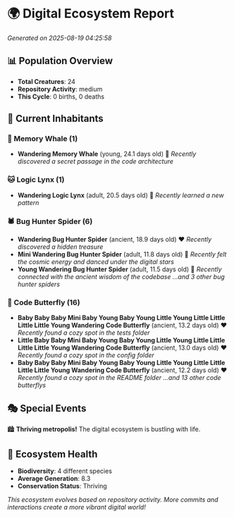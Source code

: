 # 🌍 Digital Ecosystem Report
*Generated on 2025-08-19 04:25:58*

## 📊 Population Overview
- **Total Creatures**: 24
- **Repository Activity**: medium
- **This Cycle**: 0 births, 0 deaths

## 👥 Current Inhabitants

### 🐋 Memory Whale (1)
- **Wandering Memory Whale** (young, 24.1 days old) 💚
  *Recently discovered a secret passage in the code architecture*

### 🐱 Logic Lynx (1)
- **Wandering Logic Lynx** (adult, 20.5 days old) 💛
  *Recently learned a new pattern*

### 🕷️ Bug Hunter Spider (6)
- **Wandering Bug Hunter Spider** (ancient, 18.9 days old) ❤️
  *Recently discovered a hidden treasure*
- **Mini Wandering Bug Hunter Spider** (adult, 11.8 days old) 💛
  *Recently felt the cosmic energy and danced under the digital stars*
- **Young Wandering Bug Hunter Spider** (adult, 11.5 days old) 💛
  *Recently connected with the ancient wisdom of the codebase*
  *...and 3 other bug hunter spiders*

### 🦋 Code Butterfly (16)
- **Baby Baby Baby Mini Baby Young Baby Young Little Young Little Little Little Little Young Wandering Code Butterfly** (ancient, 13.2 days old) ❤️
  *Recently found a cozy spot in the tests folder*
- **Little Baby Baby Mini Baby Young Baby Young Little Young Little Little Little Little Young Wandering Code Butterfly** (ancient, 13.0 days old) ❤️
  *Recently found a cozy spot in the config folder*
- **Baby Baby Baby Mini Baby Young Baby Young Little Young Little Little Little Little Young Wandering Code Butterfly** (ancient, 12.2 days old) ❤️
  *Recently found a cozy spot in the README folder*
  *...and 13 other code butterflys*

## 🎭 Special Events

🏙️ **Thriving metropolis!** The digital ecosystem is bustling with life.

## 🔬 Ecosystem Health
- **Biodiversity**: 4 different species
- **Average Generation**: 8.3
- **Conservation Status**: Thriving

*This ecosystem evolves based on repository activity. More commits and interactions create a more vibrant digital world!*